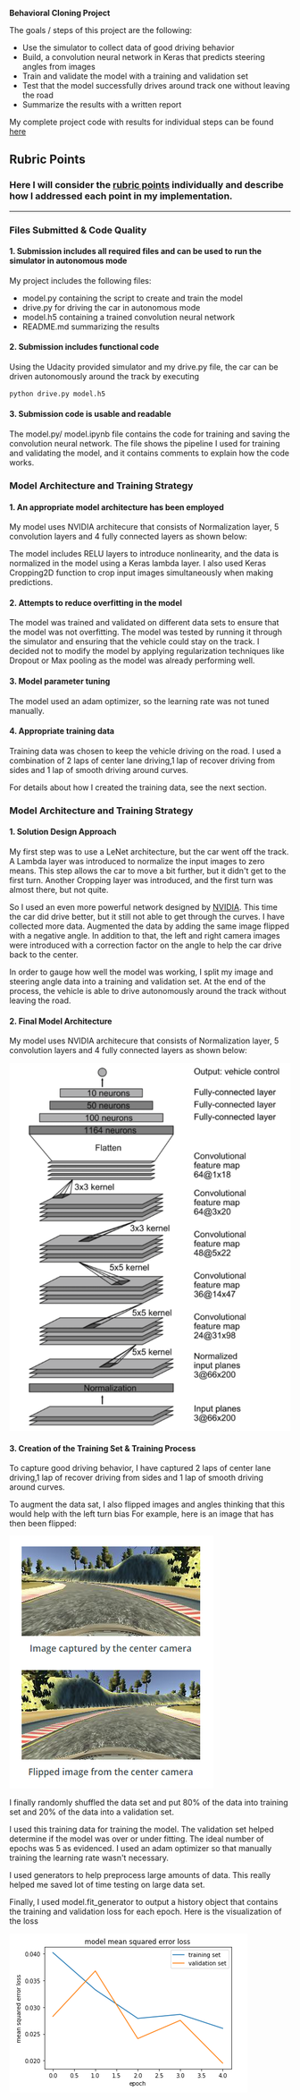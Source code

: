 **Behavioral Cloning Project**

The goals / steps of this project are the following:
* Use the simulator to collect data of good driving behavior
* Build, a convolution neural network in Keras that predicts steering angles from images
* Train and validate the model with a training and validation set
* Test that the model successfully drives around track one without leaving the road
* Summarize the results with a written report

My complete project code with results for individual steps can be found [here](./Behavioral-Cloning/blob/master/model.ipynb)

## Rubric Points
### Here I will consider the [rubric points](https://review.udacity.com/#!/rubrics/432/view) individually and describe how I addressed each point in my implementation.  

---
### Files Submitted & Code Quality

#### 1. Submission includes all required files and can be used to run the simulator in autonomous mode

My project includes the following files:
* model.py containing the script to create and train the model
* drive.py for driving the car in autonomous mode
* model.h5 containing a trained convolution neural network 
* README.md summarizing the results

#### 2. Submission includes functional code
Using the Udacity provided simulator and my drive.py file, the car can be driven autonomously around the track by executing 
```sh
python drive.py model.h5
```

#### 3. Submission code is usable and readable

The model.py/ model.ipynb file contains the code for training and saving the convolution neural network. The file shows the pipeline I used for training and validating the model, and it contains comments to explain how the code works.

### Model Architecture and Training Strategy

#### 1. An appropriate model architecture has been employed

My model uses NVIDIA architecure that consists of Normalization layer, 5 convolution layers and 4 fully connected layers as shown below:

The model includes RELU layers to introduce nonlinearity, and the data is normalized in the model using a Keras lambda layer. I also used Keras Cropping2D function to crop input images simultaneously when making predictions.

#### 2. Attempts to reduce overfitting in the model

The model was trained and validated on different data sets to ensure that the model was not overfitting. The model was tested by running it through the simulator and ensuring that the vehicle could stay on the track. I decided not to modify the model by applying regularization techniques like Dropout or Max pooling as the model was already performing well. 

#### 3. Model parameter tuning

The model used an adam optimizer, so the learning rate was not tuned manually.

#### 4. Appropriate training data

Training data was chosen to keep the vehicle driving on the road. I used a combination of 2 laps of center lane driving,1 lap of recover driving from sides and 1 lap of smooth driving around curves. 

For details about how I created the training data, see the next section. 

### Model Architecture and Training Strategy

#### 1. Solution Design Approach

My first step was to use a LeNet architecture, but the car went off the track. A Lambda layer was introduced to normalize the input images to zero means. This step allows the car to move a bit further, but it didn't get to the first turn. Another Cropping layer was introduced, and the first turn was almost there, but not quite.

So I used an even more powerful network designed by [NVIDIA](https://devblogs.nvidia.com/deep-learning-self-driving-cars/). This time the car did drive better, but it still not able to get through the curves. I have collected more data. Augmented the data by adding the same image flipped with a negative angle. In addition to that, the left and right camera images were introduced with a correction factor on the angle to help the car drive back to the center. 

In order to gauge how well the model was working, I split my image and steering angle data into a training and validation set. At the end of the process, the vehicle is able to drive autonomously around the track without leaving the road.

#### 2. Final Model Architecture

My model uses NVIDIA architecure that consists of Normalization layer, 5 convolution layers and 4 fully connected layers as shown below:

![Screenshot](./examples/NVIDIA%20model.PNG "NVIDIA CNN architecture")

#### 3. Creation of the Training Set & Training Process

To capture good driving behavior, I have captured 2 laps of center lane driving,1 lap of recover driving from sides and 1 lap of smooth driving around curves. 

To augment the data sat, I also flipped images and angles thinking that this would help with the left turn bias For example, here is an image that has then been flipped:

![Screenshot](./examples/flipped_img.PNG)

I finally randomly shuffled the data set and put 80% of the data into training set and 20% of the data into a validation set. 

I used this training data for training the model. The validation set helped determine if the model was over or under fitting. The ideal number of epochs was 5 as evidenced. I used an adam optimizer so that manually training the learning rate wasn't necessary.

I used generators to help preprocess large amounts of data. This really helped me saved lot of time testing on large data set.

Finally, I used model.fit_generator to output a history object that contains the training and validation loss for each epoch. Here is the visualization of the loss

![Screenshot](./examples/losschart.PNG)



